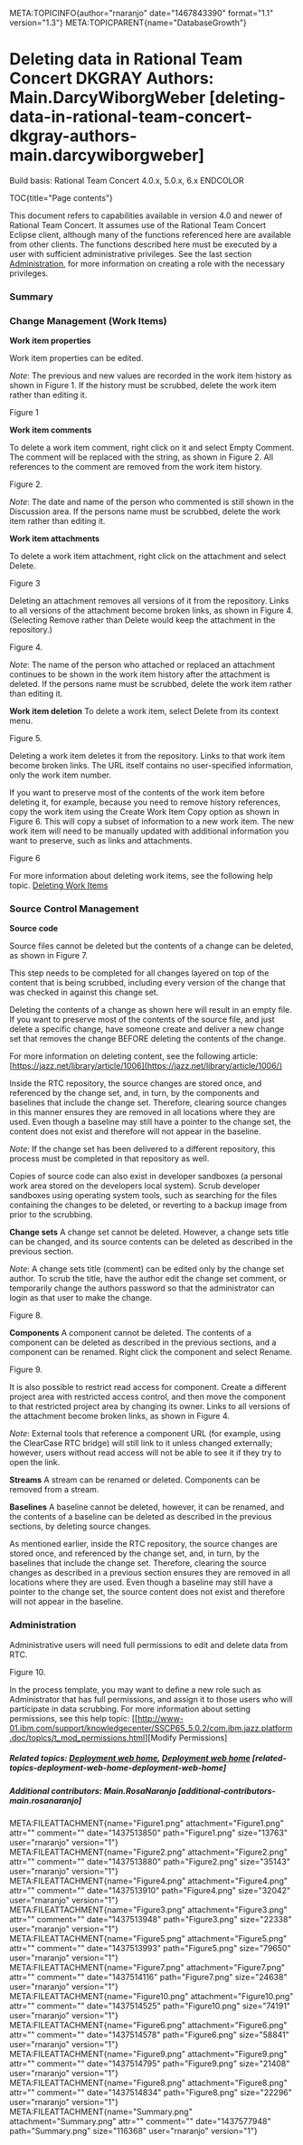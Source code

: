 META:TOPICINFO{author="rnaranjo" date="1467843390" format="1.1"
version="1.3"} META:TOPICPARENT{name="DatabaseGrowth"}

# Deleting data in Rational Team Concert DKGRAY Authors: Main.DarcyWiborgWeber [deleting-data-in-rational-team-concert-dkgray-authors-main.darcywiborgweber]

Build basis: Rational Team Concert 4.0.x, 5.0.x, 6.x ENDCOLOR

TOC{title="Page contents"}

This document refers to capabilities available in version 4.0 and newer
of Rational Team Concert. It assumes use of the Rational Team Concert
Eclipse client, although many of the functions referenced here are
available from other clients. The functions described here must be
executed by a user with sufficient administrative privileges. See the
last section [Administration](DataDeletionRTC#Administration), for more
information on creating a role with the necessary privileges.

### Summary

### Change Management (Work Items)

**Work item properties**

Work item properties can be edited.

*Note*: The previous and new values are recorded in the work item
history as shown in Figure 1. If the history must be scrubbed, delete
the work item rather than editing it.

Figure 1

**Work item comments**

To delete a work item comment, right click on it and select Empty
Comment. The comment will be replaced with the string, as shown in
Figure 2. All references to the comment are removed from the work item
history.

Figure 2.

*Note*: The date and name of the person who commented is still shown in
the Discussion area. If the persons name must be scrubbed, delete the
work item rather than editing it.

**Work item attachments**

To delete a work item attachment, right click on the attachment and
select Delete.

Figure 3

Deleting an attachment removes all versions of it from the repository.
Links to all versions of the attachment become broken links, as shown in
Figure 4. (Selecting Remove rather than Delete would keep the attachment
in the repository.)

Figure 4.

*Note*: The name of the person who attached or replaced an attachment
continues to be shown in the work item history after the attachment is
deleted. If the persons name must be scrubbed, delete the work item
rather than editing it.

**Work item deletion** To delete a work item, select Delete from its
context menu.

Figure 5.

Deleting a work item deletes it from the repository. Links to that work
item become broken links. The URL itself contains no user-specified
information, only the work item number.

If you want to preserve most of the contents of the work item before
deleting it, for example, because you need to remove history references,
copy the work item using the Create Work Item Copy option as shown in
Figure 6. This will copy a subset of information to a new work item. The
new work item will need to be manually updated with additional
information you want to preserve, such as links and attachments.

Figure 6

For more information about deleting work items, see the following help
topic. [Deleting Work
Items](http://www-01.ibm.com/support/knowledgecenter/SSCP65_5.0.2/com.ibm.team.workitem.doc/topics/t_deleting_work_items.html)

### Source Control Management

**Source code**

Source files cannot be deleted but the contents of a change can be
deleted, as shown in Figure 7.

This step needs to be completed for all changes layered on top of the
content that is being scrubbed, including every version of the change
that was checked in against this change set.

Deleting the contents of a change as shown here will result in an empty
file. If you want to preserve most of the contents of the source file,
and just delete a specific change, have someone create and deliver a new
change set that removes the change BEFORE deleting the contents of the
change.

For more information on deleting content, see the following article:
[https://jazz.net/library/article/1006](https://jazz.net/library/article/1006/)

Inside the RTC repository, the source changes are stored once, and
referenced by the change set, and, in turn, by the components and
baselines that include the change set. Therefore, clearing source
changes in this manner ensures they are removed in all locations where
they are used. Even though a baseline may still have a pointer to the
change set, the content does not exist and therefore will not appear in
the baseline.

*Note*: If the change set has been delivered to a different repository,
this process must be completed in that repository as well.

Copies of source code can also exist in developer sandboxes (a personal
work area stored on the developers local system). Scrub developer
sandboxes using operating system tools, such as searching for the files
containing the changes to be deleted, or reverting to a backup image
from prior to the scrubbing.

**Change sets** A change set cannot be deleted. However, a change sets
title can be changed, and its source contents can be deleted as
described in the previous section.

*Note*: A change sets title (comment) can be edited only by the change
set author. To scrub the title, have the author edit the change set
comment, or temporarily change the authors password so that the
administrator can login as that user to make the change.

Figure 8.

**Components** A component cannot be deleted. The contents of a
component can be deleted as described in the previous sections, and a
component can be renamed. Right click the component and select Rename.

Figure 9.

It is also possible to restrict read access for component. Create a
different project area with restricted access control, and then move the
component to that restricted project area by changing its owner. Links
to all versions of the attachment become broken links, as shown in
Figure 4.

*Note*: External tools that reference a component URL (for example,
using the ClearCase RTC bridge) will still link to it unless changed
externally; however, users without read access will not be able to see
it if they try to open the link.

**Streams** A stream can be renamed or deleted. Components can be
removed from a stream.

**Baselines** A baseline cannot be deleted, however, it can be renamed,
and the contents of a baseline can be deleted as described in the
previous sections, by deleting source changes.

As mentioned earlier, inside the RTC repository, the source changes are
stored once, and referenced by the change set, and, in turn, by the
baselines that include the change set. Therefore, clearing the source
changes as described in a previous section ensures they are removed in
all locations where they are used. Even though a baseline may still have
a pointer to the change set, the source content does not exist and
therefore will not appear in the baseline.

### Administration

Administrative users will need full permissions to edit and delete data
from RTC.

Figure 10.

In the process template, you may want to define a new role such as
Administrator that has full permissions, and assign it to those users
who will participate in data scrubbing. For more information about
setting permissions, see this help topic:
\[\[<http://www-01.ibm.com/support/knowledgecenter/SSCP65_5.0.2/com.ibm.jazz.platform.doc/topics/t_mod_permissions.html>\]\[Modify
Permissions\]

##### Related topics: [Deployment web home](DeploymentWebHome), [Deployment web home](DeploymentWebHome) [related-topics-deployment-web-home-deployment-web-home]

##### Additional contributors: Main.RosaNaranjo [additional-contributors-main.rosanaranjo]

META:FILEATTACHMENT{name="Figure1.png" attachment="Figure1.png" attr=""
comment="" date="1437513850" path="Figure1.png" size="13763"
user="rnaranjo" version="1"} META:FILEATTACHMENT{name="Figure2.png"
attachment="Figure2.png" attr="" comment="" date="1437513880"
path="Figure2.png" size="35143" user="rnaranjo" version="1"}
META:FILEATTACHMENT{name="Figure4.png" attachment="Figure4.png" attr=""
comment="" date="1437513910" path="Figure4.png" size="32042"
user="rnaranjo" version="1"} META:FILEATTACHMENT{name="Figure3.png"
attachment="Figure3.png" attr="" comment="" date="1437513948"
path="Figure3.png" size="22338" user="rnaranjo" version="1"}
META:FILEATTACHMENT{name="Figure5.png" attachment="Figure5.png" attr=""
comment="" date="1437513993" path="Figure5.png" size="79650"
user="rnaranjo" version="1"} META:FILEATTACHMENT{name="Figure7.png"
attachment="Figure7.png" attr="" comment="" date="1437514116"
path="Figure7.png" size="24638" user="rnaranjo" version="1"}
META:FILEATTACHMENT{name="Figure10.png" attachment="Figure10.png"
attr="" comment="" date="1437514525" path="Figure10.png" size="74191"
user="rnaranjo" version="1"} META:FILEATTACHMENT{name="Figure6.png"
attachment="Figure6.png" attr="" comment="" date="1437514578"
path="Figure6.png" size="58841" user="rnaranjo" version="1"}
META:FILEATTACHMENT{name="Figure9.png" attachment="Figure9.png" attr=""
comment="" date="1437514795" path="Figure9.png" size="21408"
user="rnaranjo" version="1"} META:FILEATTACHMENT{name="Figure8.png"
attachment="Figure8.png" attr="" comment="" date="1437514834"
path="Figure8.png" size="22296" user="rnaranjo" version="1"}
META:FILEATTACHMENT{name="Summary.png" attachment="Summary.png" attr=""
comment="" date="1437577948" path="Summary.png" size="116368"
user="rnaranjo" version="1"}
